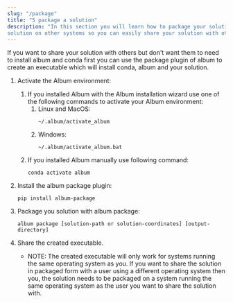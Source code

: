 ```yaml
---
slug: "/package"
title: "5 package a solution"
description: "In this section you will learn how to package your solution into an executable, which installs your
solution on other systems so you can easily share your solution with others."
---
```


If you want to share your solution with others but don't want them to need to install album and conda first
you can use the package plugin of album to create an executable which will install conda, album and your solution.

1. Activate the Album environment:

    1. If you installed Album with the Album installation wizard use one of the following commands to activate your
       Album environment:
        1. Linux and MacOS:
           ```
           ~/.album/activate_album
           ```
        2. Windows:
           ```
           ~/.album/activate_album.bat
           ```
    2. If you installed Album manually use following command:
       ```
       conda activate album
       ```

2. Install the album package plugin:
   ```
   pip install album-package
   ```

3. Package you solution with album package:
    ```
   album package [solution-path or solution-coordinates] [output-directory]
   ```

4. Share the created executable.
    - NOTE: The created executable will only work for systems running the same operating system as you. If you want to
      share the solution in packaged form with a user using a different operating system then you, the solution needs to
      be packaged on a system running the same operating system as the user you want to share the solution with.
